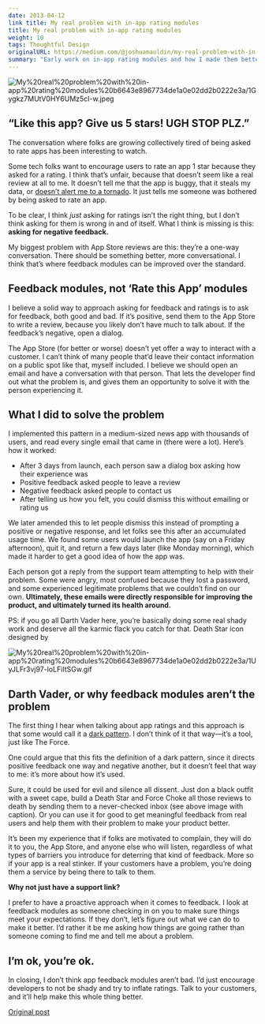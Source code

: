 ```yaml
---
date: 2013-04-12
link title: My real problem with in-app rating modules
title: My real problem with in-app rating modules
weight: 10
tags: Thoughtful Design
originalURL: https://medium.com/@joshuamauldin/my-real-problem-with-in-app-rating-modules-b2c0df494783
summary: "Early work on in-app rating modules and how I made them better. This was before Apple launched their own in-app rating system."
---
```



![My%20real%20problem%20with%20in-app%20rating%20modules%20b6643e8967734de1a0e02dd2b0222e3a/1Gygkz7MUtV0HY6UMz5cI-w.jpeg](../../img/1Gygkz7MUtV0HY6UMz5cI-w.jpeg)

## “Like this app? Give us 5 stars! UGH STOP PLZ.”

The conversation where folks are growing collectively tired of being asked to rate apps has been interesting to watch.

Some tech folks want to encourage users to rate an app 1 star because they asked for a rating. I think that’s unfair, because that doesn’t seem like a real review at all to me. It doesn’t tell me that the app is buggy, that it steals my data, or [doesn’t alert me to a tornado](http://xkcd.com/937/). It just tells me someone was bothered by being asked to rate an app.

To be clear, I think *just* asking for ratings isn’t the right thing, but I don’t think asking for them is wrong in and of itself. What I think is missing is this: **asking for negative feedback.**

My biggest problem with App Store reviews are this: they’re a one-way conversation. There should be something better, more conversational. I think that’s where feedback modules can be improved over the standard.

## **Feedback modules, not ‘Rate this App’ modules**

I believe a solid way to approach asking for feedback and ratings is to ask for feedback, both good and bad. If it’s positive, send them to the App Store to write a review, because you likely don’t have much to talk about. If the feedback’s negative, open a dialog.

The App Store (for better or worse) doesn’t yet offer a way to interact with a customer. I can’t think of many people that’d leave their contact information on a public spot like that, myself included. I believe we should open an email and have a conversation with that person. That lets the developer find out what the problem is, and gives them an opportunity to solve it with the person experiencing it.

## What I did to solve the problem

I implemented this pattern in a medium-sized news app with thousands of users, and read every single email that came in (there were a lot). Here’s how it worked:

- After 3 days from launch, each person saw a dialog box asking how their experience was
- Positive feedback asked people to leave a review
- Negative feedback asked people to contact us
- After telling us how you felt, you could dismiss this without emailing or rating us

We later amended this to let people dismiss this instead of prompting a positive or negative response, and let folks see this after an accumulated usage time. We found some users would launch the app (say on a Friday afternoon), quit it, and return a few days later (like Monday morning), which made it harder to get a good idea of how the app was.

Each person got a reply from the support team attempting to help with their problem. Some were angry, most confused because they lost a password, and some experienced legitimate problems that we couldn’t find on our own. **Ultimately, these emails were directly responsible for improving the product, and ultimately turned its health around.**

PS: if you go all Darth Vader here, you’re basically doing some real shady work and deserve all the karmic flack you catch for that. Death Star icon designed by

![My%20real%20problem%20with%20in-app%20rating%20modules%20b6643e8967734de1a0e02dd2b0222e3a/1UyJLFr3vj97-loLFiItSGw.gif](My%20real%20problem%20with%20in-app%20rating%20modules%20b6643e8967734de1a0e02dd2b0222e3a/1UyJLFr3vj97-loLFiItSGw.gif)

## **Darth Vader, or why feedback modules aren’t the problem**

The first thing I hear when talking about app ratings and this approach is that some would call it a [dark pattern](http://darkpatterns.org/). I don’t think of it that way—it’s a tool, just like The Force.

One could argue that this fits the definition of a dark pattern, since it directs positive feedback one way and negative another, but it doesn’t feel that way to me: it’s more about how it’s used.

Sure, it could be used for evil and silence all dissent. Just don a black outfit with a sweet cape, build a Death Star and Force Choke all those reviews to death by sending them to a never-checked inbox (see above image with caption). Or you can use it for good to get meaningful feedback from real users and help them with their problem to make your product better.

It’s been my experience that if folks are motivated to complain, they will do it to you, the App Store, and anyone else who will listen, regardless of what types of barriers you introduce for deterring that kind of feedback. More so if your app is a real stinker. If your customers have a problem, you’re doing them a service by being there to talk to them.

**Why not just have a support link?**

I prefer to have a proactive approach when it comes to feedback. I look at feedback modules as someone checking in on you to make sure things meet your expectations. If they don’t, let’s figure out what we can do to make it better. I’d rather it be me asking how things are going rather than someone coming to find me and tell me about a problem.

## I’m ok, you’re ok.

In closing, I don’t think app feedback modules aren’t bad. I’d just encourage developers to not be shady and try to inflate ratings. Talk to your customers, and it’ll help make this whole thing better.


[Original post](https://medium.com/@joshuamauldin/my-real-problem-with-in-app-rating-modules-b2c0df494783)
